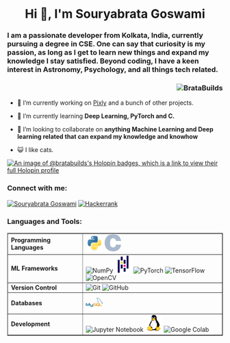 <h1 align="center">Hi 👋, I'm Souryabrata Goswami</h1>
<h3 align=left> 
I am a passionate developer from Kolkata, India, currently pursuing a degree in CSE. One can say that curiosity is my passion, as long as I get to learn new things and expand my knowledge I stay satisfied. Beyond coding, I have a keen interest in Astronomy, Psychology, and all things tech related.</h3> <h3 align = right><img src="https://komarev.com/ghpvc/?username=BrataBuilds&label=Profile%20views&color=0e75b6&style=flat" alt="BrataBuilds" /> </h3>



- 🔭 I’m currently working on [Pixly](https://github.com/MLSAKIIT/pixly) and a bunch of other projects.

- 🌱 I’m currently learning **Deep Learning, PyTorch and C.**

- 👯 I’m looking to collaborate on **anything Machine Learning and Deep learning related that can expand my knowledge and knowhow**

- 😺 I like cats.

[![An image of @bratabuilds's Holopin badges, which is a link to view their full Holopin profile](https://holopin.me/bratabuilds)](https://holopin.io/@bratabuilds)

<h3 align="left">Connect with me:</h3>
<p align="left">
<a href="https://www.linkedin.com/in/souryabrata-goswami/" target="blank"><img align="center" src="https://raw.githubusercontent.com/rahuldkjain/github-profile-readme-generator/master/src/images/icons/Social/linked-in-alt.svg" alt="Souryabrata Goswami" height="30" width="40" /></a>
<a href="https://www.hackerrank.com/profile/souryabrata2" target="blank"><img align="center" src="https://raw.githubusercontent.com/rahuldkjain/github-profile-readme-generator/master/src/images/icons/Social/hackerrank.svg" alt="Hackerrank" height="30" width="40" /></a>
</p>

<h3 align="left">Languages and Tools:</h3>

<table border="1">
    <tr>
        <td><b>Programming Languages</b></td>
        <td>
            <img src="https://raw.githubusercontent.com/devicons/devicon/master/icons/python/python-original.svg" alt="Python" width="40" height="40"/> 
            <img src="https://raw.githubusercontent.com/devicons/devicon/master/icons/c/c-original.svg" alt="C" width="40" height="40"/>   
        </td>
    </tr>
    <tr>
        <td><b>ML Frameworks </b></td>
        <td>
            <img src="https://upload.wikimedia.org/wikipedia/commons/3/31/NumPy_logo_2020.svg" alt="NumPy" width="40" height="40"/>
            <img src="https://raw.githubusercontent.com/devicons/devicon/2ae2a900d2f041da66e950e4d48052658d850630/icons/pandas/pandas-original.svg" alt="Pandas" width="40" height="40"/> 
            <img src="https://www.vectorlogo.zone/logos/pytorch/pytorch-icon.svg" alt="PyTorch" width="40" height="40"/>   
            <img src="https://www.vectorlogo.zone/logos/tensorflow/tensorflow-icon.svg" alt="TensorFlow" width="40" height="40"/>   
            <img src="https://www.vectorlogo.zone/logos/opencv/opencv-icon.svg" alt="OpenCV" width="40" height="40"/> 
        </td>
    </tr>
    <tr>
        <td><b>Version Control</b></td>
        <td>
            <img src="https://www.vectorlogo.zone/logos/git-scm/git-scm-icon.svg" alt="Git" width="40" height="40"/> 
            <img src="https://github.githubassets.com/images/modules/logos_page/GitHub-Mark.png" alt="GitHub" width="40" height="40"/>
        </td>
    </tr>
     <tr>
        <td><b>Databases</b></td>
        <td>
            <img src="https://raw.githubusercontent.com/devicons/devicon/master/icons/mysql/mysql-original-wordmark.svg" alt="MySQL" width="40" height="40"/> 
        </td>
    </tr>
    <tr>
        <td><b>Development</b></td>
        <td>
            <img src="https://upload.wikimedia.org/wikipedia/commons/3/38/Jupyter_logo.svg" alt="Jupyter Notebook" width="40" height="40"/>
            <img src="https://raw.githubusercontent.com/devicons/devicon/master/icons/linux/linux-original.svg" alt="Linux" width="40" height="40"/>
            <img src="https://upload.wikimedia.org/wikipedia/commons/thumb/d/d0/Google_Colaboratory_SVG_Logo.svg/1200px-Google_Colaboratory_SVG_Logo.svg.png?20221103151432" alt="Google Colab" width="40" height="40"/>
</table>
